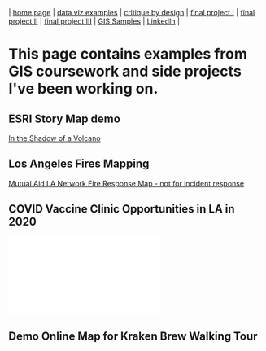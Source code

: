 | [home page](https://gabehafemann.github.io/dataviz/) | [data viz examples](dataviz-examples) | [critique by design](critique-by-design) | [final project I](final-project-part-one) | [final project II](final-project-part-two) | [final project III](final-project-part-three) | [GIS Samples](GIS-Samples) | [LinkedIn](https://www.linkedin.com/in/gabe-hafemann/) |


# This page contains examples from GIS coursework and side projects I've been working on.

## ESRI Story Map demo
[In the Shadow of a Volcano](https://storymaps.arcgis.com/stories/12517a11e5cf449c985973a7e4b42921) 

## Los Angeles Fires Mapping
[Mutual Aid LA Network Fire Response Map - not for incident response](https://arcg.is/0qrDGq0) 

## COVID Vaccine Clinic Opportunities in LA in 2020
![Clinic Opportunities PDF Layout](COVIDClinicOpportunities2020Layout.pdf) 


## Demo Online Map for Kraken Brew Walking Tour

<!-- Add script to the <head> of your page to load the embeddable map component --><script type="module" src="https://js.arcgis.com/embeddable-components/4.32/arcgis-embeddable-components.esm.js"></script><!-- Add custom element to <body> of your page --> <arcgis-embedded-map style="height:600px;width:700px;" item-id="4830e660d93249a481eaa919d975871f" theme="light" heading-enabled portal-url="https://carnegiemellon.maps.arcgis.com" ></arcgis-embedded-map>

